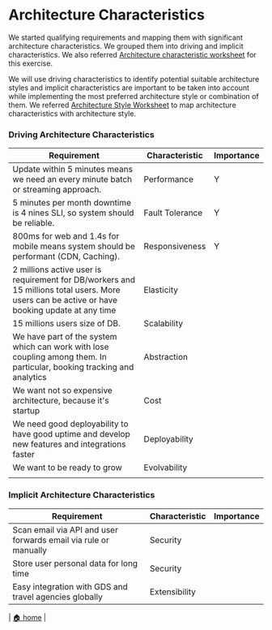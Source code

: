 # Architecture Characteristics

We started qualifying requirements and mapping them with significant architecture characteristics. We grouped them into driving and implicit characteristics. We also referred [Architecture characteristic worksheet](/assets/architecture-characteristics-worksheet.pdf) for this exercise. 

We will use driving characteristics to identify potential suitable architecture styles and implicit characteristics are important to be taken into account while implementing the most preferred architecture style or combination of them. We referred [Architecture Style Worksheet](/assets/architecture-styles-worksheet.pdf) to map architecture characteristics with architecture style.

### Driving Architecture Characteristics


| Requirement                                                                                                                                   | Characteristic  | Importance |
|-----------------------------------------------------------------------------------------------------------------------------------------------|-----------------|------------|
| Update within 5 minutes means we need an every minute batch or streaming approach.                                                            | Performance     | Y          |
| 5 minutes per month downtime is 4 nines SLI, so system should be reliable.                                                                    | Fault Tolerance | Y          |
| 800ms for web and 1.4s for mobile means system should be performant (CDN, Caching).                                                           | Responsiveness  | Y          |
| 2 millions active user is requirement for DB/workers and 15 millions total users. More users can be active or have booking update at any time | Elasticity      ||
| 15 millions users size of DB.                                                                                                                 | Scalability     ||
| We have part of the system which can work with lose coupling among them. In particular, booking tracking and analytics                        | Abstraction     ||
| We want not so expensive architecture, because it's startup                                                                                   | Cost            ||
| We need good deployability to have good uptime and develop new features and integrations faster                                               | Deployability   ||
| We want to be ready to grow                                                                                                                   | Evolvability    ||
||||


### Implicit Architecture Characteristics

| Requirement                                                     | Characteristic | Importance |
|-----------------------------------------------------------------|----------------|------------|
| Scan email via API and user forwards email via rule or manually | Security       |            |
| Store user personal data for long time                          | Security       ||
| Easy integration with GDS and travel agencies globally          | Extensibility  ||

| [🏠 home](../README.md#analysis) |

